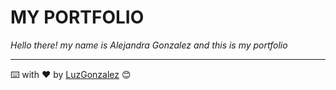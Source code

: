 # MY PORTFOLIO

_Hello there! my name is Alejandra Gonzalez and this is my portfolio_

---
⌨️ with ❤️ by [LuzGonzalez](https://github.com/LuzGonzalez) 😊
